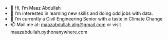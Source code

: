 - 👋 Hi, I’m Maaz Abdullah  
- 👀 I’m interested in learning new skills and doing odd jobs with data.
- 🌱 I’m currently a Civil Engineering Senior with a taste in Climate Change
- 📫 Mail me at: maazabdullah.alig@gmail.com
or visit maazabdullah.pythonanywhere.com
<!---
maazabdullah7/maazabdullah7 is a ✨ special ✨ repository because its `README.md` (this file) appears on your GitHub profile.
You can click the Preview link to take a look at your changes.
--->
